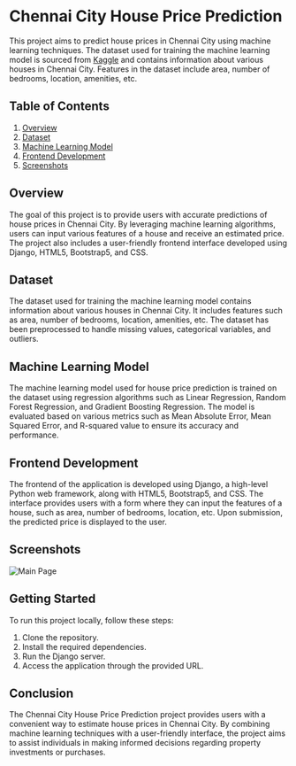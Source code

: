 # Chennai City House Price Prediction

This project aims to predict house prices in Chennai City using machine learning techniques. The dataset used for training the machine learning model is sourced from [Kaggle](https://www.kaggle.com/datasets/amaanafif/chennai-house-price) and contains information about various houses in Chennai City. Features in the dataset include area, number of bedrooms, location, amenities, etc.

## Table of Contents
1. [Overview](#overview)
2. [Dataset](#dataset)
3. [Machine Learning Model](#machine-learning-model)
4. [Frontend Development](#frontend-development)
5. [Screenshots](#screenshots)

## Overview <a name="overview"></a>
The goal of this project is to provide users with accurate predictions of house prices in Chennai City. By leveraging machine learning algorithms, users can input various features of a house and receive an estimated price. The project also includes a user-friendly frontend interface developed using Django, HTML5, Bootstrap5, and CSS.

## Dataset <a name="dataset"></a>
The dataset used for training the machine learning model contains information about various houses in Chennai City. It includes features such as area, number of bedrooms, location, amenities, etc. The dataset has been preprocessed to handle missing values, categorical variables, and outliers.

## Machine Learning Model <a name="machine-learning-model"></a>
The machine learning model used for house price prediction is trained on the dataset using regression algorithms such as Linear Regression, Random Forest Regression, and Gradient Boosting Regression. The model is evaluated based on various metrics such as Mean Absolute Error, Mean Squared Error, and R-squared value to ensure its accuracy and performance.

## Frontend Development <a name="frontend-development"></a>
The frontend of the application is developed using Django, a high-level Python web framework, along with HTML5, Bootstrap5, and CSS. The interface provides users with a form where they can input the features of a house, such as area, number of bedrooms, location, etc. Upon submission, the predicted price is displayed to the user.

## Screenshots <a name="screenshots"></a>
![Main Page](https://github.com/Darshanshelar96k](https://github.com/Darshanshelar96k/Darshan-s-Portfolio/blob/main/assets/img/portfolio/house/p1.png))

## Getting Started
To run this project locally, follow these steps:
1. Clone the repository.
2. Install the required dependencies.
3. Run the Django server.
4. Access the application through the provided URL.

## Conclusion
The Chennai City House Price Prediction project provides users with a convenient way to estimate house prices in Chennai City. By combining machine learning techniques with a user-friendly interface, the project aims to assist individuals in making informed decisions regarding property investments or purchases.

